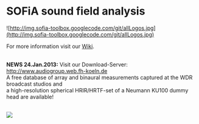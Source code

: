 # SOFiA sound field analysis #

![http://img.sofia-toolbox.googlecode.com/git/allLogos.jpg](http://img.sofia-toolbox.googlecode.com/git/allLogos.jpg)

For more information visit our [Wiki](http://code.google.com/p/sofia-toolbox/wiki/WELCOME?tm=6).<br><br>

<b>NEWS 24.Jan.2013:</b> Visit our Download-Server: <a href='http://www.audiogroup.web.fh-koeln.de'>http://www.audiogroup.web.fh-koeln.de</a> <br>
A free database of array and binaural measurements captured at the WDR broadcast studios and <br>a high-resolution spherical HRIR/HRTF-set of a Neumann KU100 dummy head are available! <br>

<br>
<img src='http://img.sofia-toolbox.googlecode.com/git/gpl3ccsm.jpg' />